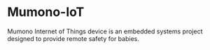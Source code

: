 # Mumono-IoT
Mumono Internet of Things device is an embedded systems project designed to provide remote safety for babies.
